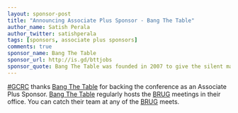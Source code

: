 ```yaml
---
layout: sponsor-post
title: "Announcing Associate Plus Sponsor - Bang The Table"
author_name: Satish Perala
author_twitter: satishperala
tags: [sponsors, associate plus sponsors]
comments: true
sponsor_name: Bang The Table
sponsor_url: http://is.gd/bttjobs 
sponsor_quote: Bang The Table was founded in 2007 to give the silent majority a chance to participate in the democratic processes occurring around them everyday. Our SaaS product helps governments collaborate with their communities.  We dominate Australia and make waves elsewhere because our B2B software feels B2C – intuitive and so so pretty. Come help us build a world-class product. 
---
```


<a href="https://twitter.com/search?q=%23gcrc14">#GCRC</a> thanks <a href="http://is.gd/bttjobs" target="_blank">Bang The Table</a> for backing the conference as an Associate Plus Sponsor. <a href="http://is.gd/bttjobs" target="_blank">Bang The Table</a> regularly hosts the <a href="http://bangaloreruby.org/" target="_blank">BRUG</a> meetings in their office. You can catch their team at any of the <a href="http://bangaloreruby.org/" target="_blank">BRUG</a> meets.

